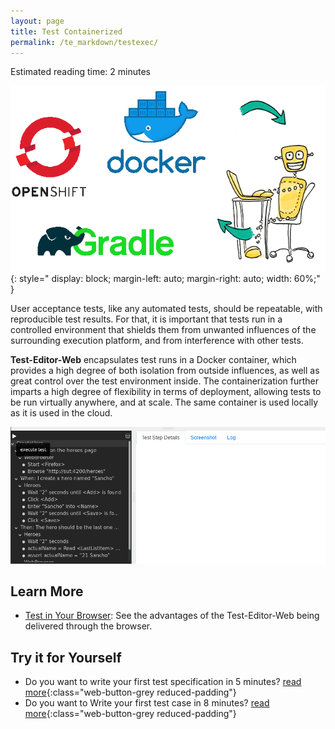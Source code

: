 ```yaml
---
layout: page
title: Test Containerized
permalink: /te_markdown/testexec/
---
```


Estimated reading time: 2 minutes

 ![Test containerized](/images/containerized.gif "Test containerized"){: style="    display: block; margin-left: auto; margin-right: auto; width: 60%;" }

User acceptance tests, like any automated tests, should be repeatable, with reproducible test results. For that, it is important that tests run in a controlled environment that shields them from unwanted influences of the surrounding execution platform, and from interference with other tests.

**Test-Editor-Web** encapsulates test runs in a Docker container, which provides a high degree of both isolation from outside influences, as well as great control over the test environment inside. The containerization further imparts a high degree of flexibility in terms of deployment, allowing tests to be run virtually anywhere, and at scale. The same container is used locally as it is used in the cloud.

![screencast: execute test case](/images/tutorial/tutorial.heroes.create.testrun.gif "screencast: execute test case")


## Learn More

* [Test in Your Browser](/te_markdown/webui): See the advantages of the Test-Editor-Web being delivered through the browser.


## Try it for Yourself

* Do you want to write your first test specification in 5 minutes? [read more](/te_markdown/heroes-create-spec){:class="web-button-grey reduced-padding"}
* Do you want to Write your first test case in 8 minutes? [read more](/te_markdown/heroes-create-testcase){:class="web-button-grey reduced-padding"}
